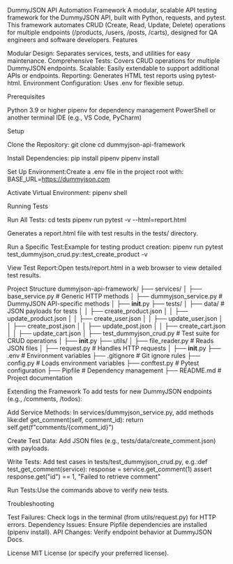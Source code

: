 DummyJSON API Automation Framework
A modular, scalable API testing framework for the DummyJSON API, built with Python, requests, and pytest. This framework automates CRUD (Create, Read, Update, Delete) operations for multiple endpoints (/products, /users, /posts, /carts), designed for QA engineers and software developers.
Features

Modular Design: Separates services, tests, and utilities for easy maintenance.
Comprehensive Tests: Covers CRUD operations for multiple DummyJSON endpoints.
Scalable: Easily extendable to support additional APIs or endpoints.
Reporting: Generates HTML test reports using pytest-html.
Environment Configuration: Uses .env for flexible setup.

Prerequisites

Python 3.9 or higher
pipenv for dependency management
PowerShell or another terminal
IDE (e.g., VS Code, PyCharm)

Setup

Clone the Repository:
git clone <your-repo-url>
cd dummyjson-api-framework


Install Dependencies:
pip install pipenv
pipenv install


Set Up Environment:Create a .env file in the project root with:
BASE_URL=https://dummyjson.com


Activate Virtual Environment:
pipenv shell



Running Tests

Run All Tests:
cd tests
pipenv run pytest -v --html=report.html


Generates a report.html file with test results in the tests/ directory.


Run a Specific Test:Example for testing product creation:
pipenv run pytest test_dummyjson_crud.py::test_create_product -v


View Test Report:Open tests/report.html in a web browser to view detailed test results.


Project Structure
dummyjson-api-framework/
├── services/
│   ├── base_service.py        # Generic HTTP methods
│   ├── dummyjson_service.py   # DummyJSON API-specific methods
│   ├── __init__.py
├── tests/
│   ├── data/                 # JSON payloads for tests
│   │   ├── create_product.json
│   │   ├── update_product.json
│   │   ├── create_user.json
│   │   ├── update_user.json
│   │   ├── create_post.json
│   │   ├── update_post.json
│   │   ├── create_cart.json
│   │   ├── update_cart.json
│   ├── test_dummyjson_crud.py  # Test suite for CRUD operations
│   ├── __init__.py
├── utils/
│   ├── file_reader.py         # Reads JSON files
│   ├── request.py            # Handles HTTP requests
│   ├── __init__.py
├── .env                      # Environment variables
├── .gitignore                # Git ignore rules
├── config.py                 # Loads environment variables
├── conftest.py               # Pytest configuration
├── Pipfile                   # Dependency management
├── README.md                 # Project documentation

Extending the Framework
To add tests for new DummyJSON endpoints (e.g., /comments, /todos):

Add Service Methods:
In services/dummyjson_service.py, add methods like:def get_comment(self, comment_id):
    return self.get(f"comments/{comment_id}")




Create Test Data:
Add JSON files (e.g., tests/data/create_comment.json) with payloads.


Write Tests:
Add test cases in tests/test_dummyjson_crud.py, e.g.:def test_get_comment(service):
    response = service.get_comment(1)
    assert response.get("id") == 1, "Failed to retrieve comment"




Run Tests:Use the commands above to verify new tests.

Troubleshooting

Test Failures: Check logs in the terminal (from utils/request.py) for HTTP errors.
Dependency Issues: Ensure Pipfile dependencies are installed (pipenv install).
API Changes: Verify endpoint behavior at DummyJSON Docs.

License
MIT License (or specify your preferred license).
